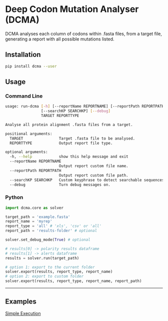# Deep Codon Mutation Analyser (DCMA)

DCMA analyses each column of codons within .fasta files, from a target file, generating a report with all possible mutations listed.

## Installation
```bash
pip install dcma --user
```

## Usage
### Command Line

```bash
usage: run-dcma [-h] [--reportName REPORTNAME] [--reportPath REPORTPATH]
                [--searchKP SEARCHKP] [--debug]
                TARGET REPORTTYPE

Analyse all protein alignment .fasta files from a target.

positional arguments:
  TARGET                Target .fasta file to be analysed.
  REPORTTYPE            Output report file type.

optional arguments:
  -h, --help            show this help message and exit
  --reportName REPORTNAME
                        Output report custom file name.
  --reportPath REPORTPATH
                        Output report custom file path.
  --searchKP SEARCHKP   Custom keyphrase to detect searchable sequences.
  --debug               Turn debug messages on.
```

### Python

```python
import dcma.core as solver

target_path = 'example.fasta'
report_name = 'myrep'
report_type = 'all' # 'xls', 'csv' or 'all'
report_path = 'results-folder' # optional

solver.set_debug_mode(True) # optional

# results[0] -> polarity results dataframe
# results[1] -> alerts dataframe
results = solver.run(target_path)

# option 1: export to the current folder
solver.export(results, report_type, report_name)
# option 2: export to custom folder
solver.export(results, report_type, report_name, report_path)
```

---

## Examples

[Simple Execution](example/example1-simple.md)
